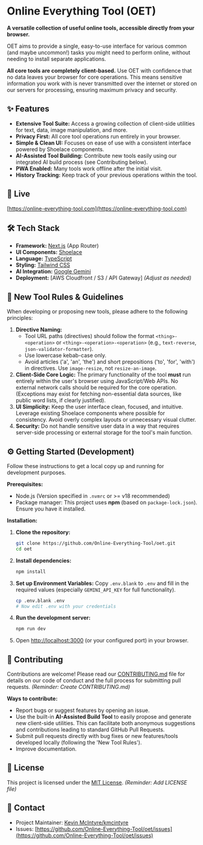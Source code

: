 # Online Everything Tool (OET)

<!-- Optional: Add your new organization logo/icon here -->
<!-- ![OET Logo](URL_TO_YOUR_LOGO.png) -->

<!-- Optional: Add Badges (Build Status, License, Version, etc.) -->
<!-- Example: [![License: MIT](https://img.shields.io/badge/License-MIT-yellow.svg)](https://opensource.org/licenses/MIT) -->

**A versatile collection of useful online tools, accessible directly from your browser.**

OET aims to provide a single, easy-to-use interface for various common (and maybe uncommon!) tasks you might need to perform online, without needing to install separate applications.

**All core tools are completely client-based.** Use OET with confidence that no data leaves your browser for core operations. This means sensitive information you work with is never transmitted over the internet or stored on our servers for processing, ensuring maximum privacy and security.

## ✨ Features

*   **Extensive Tool Suite:** Access a growing collection of client-side utilities for text, data, image manipulation, and more.
*   **Privacy First:** All core tool operations run entirely in your browser.
*   **Simple & Clean UI:** Focuses on ease of use with a consistent interface powered by Shoelace components.
*   **AI-Assisted Tool Building:** Contribute new tools easily using our integrated AI build process (see Contributing below).
*   **PWA Enabled:** Many tools work offline after the initial visit.
*   **History Tracking:** Keep track of your previous operations within the tool.

## 🚀 Live

[https://online-everything-tool.com](https://online-everything-tool.com)

## 🛠️ Tech Stack

*   **Framework:** [Next.js](https://nextjs.org/) (App Router)
*   **UI Components:** [Shoelace](https://shoelace.style/)
*   **Language:** [TypeScript](https://www.typescriptlang.org/)
*   **Styling:** [Tailwind CSS](https://tailwindcss.com/)
*   **AI Integration:** [Google Gemini](https://gemini.google.com/)
*   **Deployment:** [AWS Cloudfront / S3 / API Gateway] *(Adjust as needed)*

## 📜 New Tool Rules & Guidelines

When developing or proposing new tools, please adhere to the following principles:

1.  **Directive Naming:**
    *   Tool URL paths (directives) should follow the format `<thing>-<operation>` or `<thing>-<operation>-<operation>` (e.g., `text-reverse`, `json-validator-formatter`).
    *   Use lowercase kebab-case only.
    *   Avoid articles ('a', 'an', 'the') and short prepositions ('to', 'for', 'with') in directives. Use `image-resize`, not `resize-an-image`.
2.  **Client-Side Core Logic:** The primary functionality of the tool **must** run entirely within the user's browser using JavaScript/Web APIs. No external network calls should be required for the core operation. (Exceptions may exist for fetching non-essential data sources, like public word lists, if clearly justified).
3.  **UI Simplicity:** Keep the user interface clean, focused, and intuitive. Leverage existing Shoelace components where possible for consistency. Avoid overly complex layouts or unnecessary visual clutter.
4.  **Security:** Do not handle sensitive user data in a way that requires server-side processing or external storage for the tool's main function.

## ⚙️ Getting Started (Development)

Follow these instructions to get a local copy up and running for development purposes.

**Prerequisites:**

*   Node.js (Version specified in `.nvmrc` or >= v18 recommended)
*   Package manager: This project uses **npm** (based on `package-lock.json`). Ensure you have it installed.

**Installation:**

1.  **Clone the repository:**
    ```bash
    git clone https://github.com/Online-Everything-Tool/oet.git
    cd oet
    ```
2.  **Install dependencies:**
    ```bash
    npm install
    ```
3.  **Set up Environment Variables:** Copy `.env.blank` to `.env` and fill in the required values (especially `GEMINI_API_KEY` for full functionality).
    ```bash
    cp .env.blank .env
    # Now edit .env with your credentials
    ```
4.  **Run the development server:**
    ```bash
    npm run dev
    ```
5.  Open [http://localhost:3000](http://localhost:3000) (or your configured port) in your browser.

## 🤝 Contributing

Contributions are welcome! Please read our [CONTRIBUTING.md](CONTRIBUTING.md) file for details on our code of conduct and the full process for submitting pull requests. *(Reminder: Create CONTRIBUTING.md)*

**Ways to contribute:**

*   Report bugs or suggest features by opening an issue.
*   Use the built-in **AI-Assisted Build Tool** to easily propose and generate new client-side utilities. This can facilitate both anonymous suggestions and contributions leading to standard GitHub Pull Requests.
*   Submit pull requests directly with bug fixes or new features/tools developed locally (following the 'New Tool Rules').
*   Improve documentation.

## 📄 License

This project is licensed under the [MIT License](LICENSE). *(Reminder: Add LICENSE file)*

## 📧 Contact

*   Project Maintainer: [Kevin McIntyre/kmcintyre](https://github.com/kmcintyre)
*   Issues: [https://github.com/Online-Everything-Tool/oet/issues](https://github.com/Online-Everything-Tool/oet/issues)